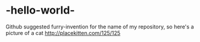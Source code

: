 # -hello-world-

Github suggested furry-invention for the name of my repository, so here's a picture of a cat 
http://placekitten.com/125/125
